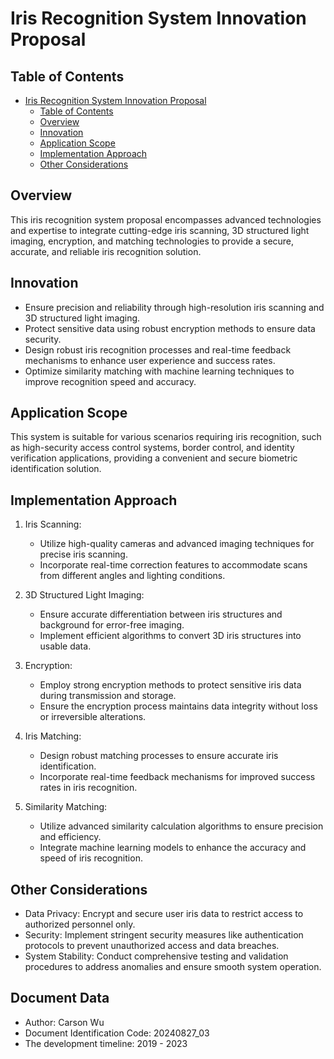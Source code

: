 # Iris Recognition System Innovation Proposal

## Table of Contents

- [Iris Recognition System Innovation Proposal](#iris-recognition-system-innovation-proposal)
  - [Table of Contents](#table-of-contents)
  - [Overview](#overview)
  - [Innovation](#innovation)
  - [Application Scope](#application-scope)
  - [Implementation Approach](#implementation-approach)
  - [Other Considerations](#other-considerations)

## Overview

This iris recognition system proposal encompasses advanced technologies and expertise to integrate cutting-edge iris scanning, 3D structured light imaging, encryption, and matching technologies to provide a secure, accurate, and reliable iris recognition solution.

## Innovation

- Ensure precision and reliability through high-resolution iris scanning and 3D structured light imaging.
- Protect sensitive data using robust encryption methods to ensure data security.
- Design robust iris recognition processes and real-time feedback mechanisms to enhance user experience and success rates.
- Optimize similarity matching with machine learning techniques to improve recognition speed and accuracy.

## Application Scope

This system is suitable for various scenarios requiring iris recognition, such as high-security access control systems, border control, and identity verification applications, providing a convenient and secure biometric identification solution.

## Implementation Approach

1. Iris Scanning:
   - Utilize high-quality cameras and advanced imaging techniques for precise iris scanning.
   - Incorporate real-time correction features to accommodate scans from different angles and lighting conditions.

2. 3D Structured Light Imaging:
   - Ensure accurate differentiation between iris structures and background for error-free imaging.
   - Implement efficient algorithms to convert 3D iris structures into usable data.

3. Encryption:
   - Employ strong encryption methods to protect sensitive iris data during transmission and storage.
   - Ensure the encryption process maintains data integrity without loss or irreversible alterations.

4. Iris Matching:
   - Design robust matching processes to ensure accurate iris identification.
   - Incorporate real-time feedback mechanisms for improved success rates in iris recognition.

5. Similarity Matching:
   - Utilize advanced similarity calculation algorithms to ensure precision and efficiency.
   - Integrate machine learning models to enhance the accuracy and speed of iris recognition.

## Other Considerations

- Data Privacy: Encrypt and secure user iris data to restrict access to authorized personnel only.
- Security: Implement stringent security measures like authentication protocols to prevent unauthorized access and data breaches.
- System Stability: Conduct comprehensive testing and validation procedures to address anomalies and ensure smooth system operation.

## Document Data

- Author: Carson Wu
- Document Identification Code: 20240827_03
- The development timeline: 2019 - 2023

